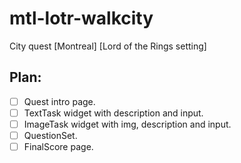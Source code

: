 # mtl-lotr-walkcity

City quest [Montreal] [Lord of the Rings setting]

## Plan:
- [ ] Quest intro page.
- [ ] TextTask widget with description and input.
- [ ] ImageTask widget with img, description and input.
- [ ] QuestionSet.
- [ ] FinalScore page.
